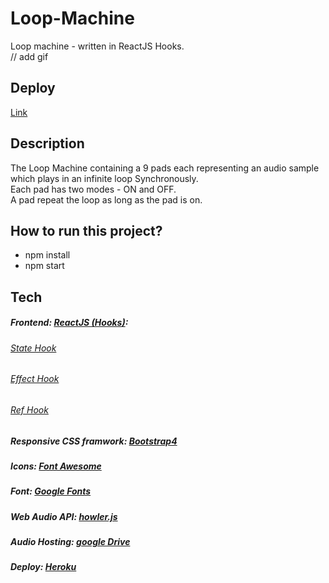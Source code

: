 # Loop-Machine
Loop machine - written in ReactJS Hooks.  
// add gif

## Deploy
[Link]()

## Description
The Loop Machine containing a 9 pads each representing an audio sample which plays in an infinite loop Synchronously.  
Each pad has two modes - ON and OFF.  
A pad repeat the loop as long as the pad is on.  

## How to run this project?
* npm install
* npm start

## Tech
##### Frontend: [ReactJS (Hooks)](https://reactjs.org/docs/hooks-intro.html):
 ###### [State Hook](https://reactjs.org/docs/hooks-state.html)
 ###### [Effect Hook](https://reactjs.org/docs/hooks-effect.html)
 ###### [Ref Hook](https://reactjs.org/docs/hooks-reference.html#useref)  
##### Responsive CSS framwork: [Bootstrap4](https://getbootstrap.com/docs/4.5/getting-started/introduction/)
##### Icons: [Font Awesome](https://fontawesome.com/)
##### Font: [Google Fonts](https://fonts.google.com/)
##### Web Audio API: [howler.js](https://www.npmjs.com/package/howler)
##### Audio Hosting: [google Drive](https://drive.google.com/drive/folders/1He2Edw4_nqS7wtHHq-k9SsqTqeJyPynu?usp=sharing)
##### Deploy: [Heroku](https://www.heroku.com/)
